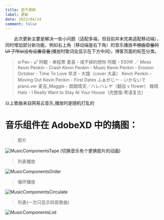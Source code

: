```yaml
---
title: 若干更新
label: 更新
date: 2023/04/24
comment: false
---
```


&emsp;&emsp;此次更新主要是解决一些小问题（适配多端，但目前并未完美适配移动端），同时增加部分新功能，例如右上角（移动端是右下角）的音乐播放~~不想画音量的 UI 了所以没有设置音量~~(播放时歌词会显示在下方中间)，博客页面的标签分类。

> α·Pav - μ¹
> 阿鲲 - 单程票
> 善喜 - 戒不掉的想你
> 阿鲲 - 550W ／ Moss
> Kevin Penkin - Crash
> Kevin Penkin - Music
> Kevin Penkin - Erosion
> October - Time To Love
> 早凉 - 大摆（cover 大喜）
> Kevin Penkin - Moving Out
> Kevin Penkin - First Dates
> ふぁがじー - いかないで piano.ver
> 麦吉\_Maggie - 朗朗晴天／ハレハレヤ（翻自 v flower）
> 銘晴 Halo - I Really Want to Stay At Your House（完整版·粤语复古）

以上歌曲来自网易云音乐,播放时是随机打乱的

# 音乐组件在 AdobeXD 中的搞图：

> 胶片

![MusicComponentsTape](../../../assets/content/MusicDisc.png)
(切换音乐有个更换胶片的动画)

> 列表播放

![MusicComponentsOrder](../../../assets/content/MusicComponentsOrder.png)

> 循环播放

![MusicComponentsCirculate](../../../assets/content/MusicComponentsCirculate.png)

> 列表(一次只显示四首歌曲)

![MusicComponentsList](../../../assets/content/MusicComponentsList.png)
